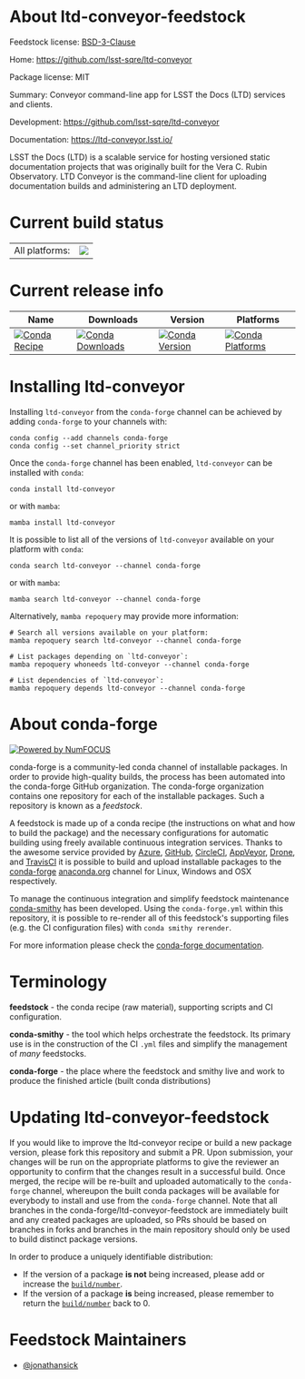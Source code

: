 About ltd-conveyor-feedstock
============================

Feedstock license: [BSD-3-Clause](https://github.com/conda-forge/ltd-conveyor-feedstock/blob/main/LICENSE.txt)

Home: https://github.com/lsst-sqre/ltd-conveyor

Package license: MIT

Summary: Conveyor command-line app for LSST the Docs (LTD) services and clients.

Development: https://github.com/lsst-sqre/ltd-conveyor

Documentation: https://ltd-conveyor.lsst.io/

LSST the Docs (LTD) is a scalable service for hosting versioned static
documentation projects that was originally built for the Vera C. Rubin
Observatory. LTD Conveyor is the command-line client for uploading
documentation builds and administering an LTD deployment.


Current build status
====================


<table><tr><td>All platforms:</td>
    <td>
      <a href="https://dev.azure.com/conda-forge/feedstock-builds/_build/latest?definitionId=11880&branchName=main">
        <img src="https://dev.azure.com/conda-forge/feedstock-builds/_apis/build/status/ltd-conveyor-feedstock?branchName=main">
      </a>
    </td>
  </tr>
</table>

Current release info
====================

| Name | Downloads | Version | Platforms |
| --- | --- | --- | --- |
| [![Conda Recipe](https://img.shields.io/badge/recipe-ltd--conveyor-green.svg)](https://anaconda.org/conda-forge/ltd-conveyor) | [![Conda Downloads](https://img.shields.io/conda/dn/conda-forge/ltd-conveyor.svg)](https://anaconda.org/conda-forge/ltd-conveyor) | [![Conda Version](https://img.shields.io/conda/vn/conda-forge/ltd-conveyor.svg)](https://anaconda.org/conda-forge/ltd-conveyor) | [![Conda Platforms](https://img.shields.io/conda/pn/conda-forge/ltd-conveyor.svg)](https://anaconda.org/conda-forge/ltd-conveyor) |

Installing ltd-conveyor
=======================

Installing `ltd-conveyor` from the `conda-forge` channel can be achieved by adding `conda-forge` to your channels with:

```
conda config --add channels conda-forge
conda config --set channel_priority strict
```

Once the `conda-forge` channel has been enabled, `ltd-conveyor` can be installed with `conda`:

```
conda install ltd-conveyor
```

or with `mamba`:

```
mamba install ltd-conveyor
```

It is possible to list all of the versions of `ltd-conveyor` available on your platform with `conda`:

```
conda search ltd-conveyor --channel conda-forge
```

or with `mamba`:

```
mamba search ltd-conveyor --channel conda-forge
```

Alternatively, `mamba repoquery` may provide more information:

```
# Search all versions available on your platform:
mamba repoquery search ltd-conveyor --channel conda-forge

# List packages depending on `ltd-conveyor`:
mamba repoquery whoneeds ltd-conveyor --channel conda-forge

# List dependencies of `ltd-conveyor`:
mamba repoquery depends ltd-conveyor --channel conda-forge
```


About conda-forge
=================

[![Powered by
NumFOCUS](https://img.shields.io/badge/powered%20by-NumFOCUS-orange.svg?style=flat&colorA=E1523D&colorB=007D8A)](https://numfocus.org)

conda-forge is a community-led conda channel of installable packages.
In order to provide high-quality builds, the process has been automated into the
conda-forge GitHub organization. The conda-forge organization contains one repository
for each of the installable packages. Such a repository is known as a *feedstock*.

A feedstock is made up of a conda recipe (the instructions on what and how to build
the package) and the necessary configurations for automatic building using freely
available continuous integration services. Thanks to the awesome service provided by
[Azure](https://azure.microsoft.com/en-us/services/devops/), [GitHub](https://github.com/),
[CircleCI](https://circleci.com/), [AppVeyor](https://www.appveyor.com/),
[Drone](https://cloud.drone.io/welcome), and [TravisCI](https://travis-ci.com/)
it is possible to build and upload installable packages to the
[conda-forge](https://anaconda.org/conda-forge) [anaconda.org](https://anaconda.org/)
channel for Linux, Windows and OSX respectively.

To manage the continuous integration and simplify feedstock maintenance
[conda-smithy](https://github.com/conda-forge/conda-smithy) has been developed.
Using the ``conda-forge.yml`` within this repository, it is possible to re-render all of
this feedstock's supporting files (e.g. the CI configuration files) with ``conda smithy rerender``.

For more information please check the [conda-forge documentation](https://conda-forge.org/docs/).

Terminology
===========

**feedstock** - the conda recipe (raw material), supporting scripts and CI configuration.

**conda-smithy** - the tool which helps orchestrate the feedstock.
                   Its primary use is in the construction of the CI ``.yml`` files
                   and simplify the management of *many* feedstocks.

**conda-forge** - the place where the feedstock and smithy live and work to
                  produce the finished article (built conda distributions)


Updating ltd-conveyor-feedstock
===============================

If you would like to improve the ltd-conveyor recipe or build a new
package version, please fork this repository and submit a PR. Upon submission,
your changes will be run on the appropriate platforms to give the reviewer an
opportunity to confirm that the changes result in a successful build. Once
merged, the recipe will be re-built and uploaded automatically to the
`conda-forge` channel, whereupon the built conda packages will be available for
everybody to install and use from the `conda-forge` channel.
Note that all branches in the conda-forge/ltd-conveyor-feedstock are
immediately built and any created packages are uploaded, so PRs should be based
on branches in forks and branches in the main repository should only be used to
build distinct package versions.

In order to produce a uniquely identifiable distribution:
 * If the version of a package **is not** being increased, please add or increase
   the [``build/number``](https://docs.conda.io/projects/conda-build/en/latest/resources/define-metadata.html#build-number-and-string).
 * If the version of a package **is** being increased, please remember to return
   the [``build/number``](https://docs.conda.io/projects/conda-build/en/latest/resources/define-metadata.html#build-number-and-string)
   back to 0.

Feedstock Maintainers
=====================

* [@jonathansick](https://github.com/jonathansick/)

